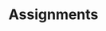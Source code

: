 ---
title: Assignments
longTitle: 'Assignments'
tags:
- gccommon
french:
- "[[Affectation]]"
scopeNote:
- "Temporary allocation of a person usually within an"
---